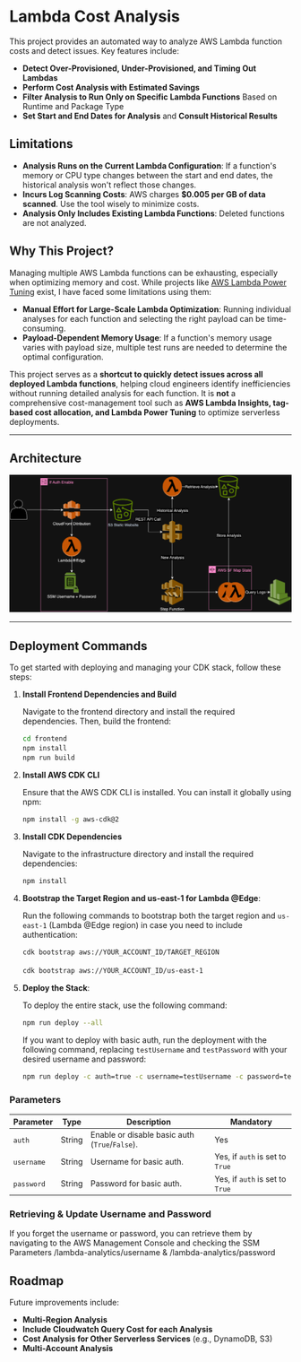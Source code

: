 # Lambda Cost Analysis

This project provides an automated way to analyze AWS Lambda function costs and detect issues. Key features
include:

- **Detect Over-Provisioned, Under-Provisioned, and Timing Out Lambdas**
- **Perform Cost Analysis with Estimated Savings**
- **Filter Analysis to Run Only on Specific Lambda Functions** Based on Runtime and Package Type
- **Set Start and End Dates for Analysis** and **Consult Historical Results**

## Limitations

- **Analysis Runs on the Current Lambda Configuration**: If a function's memory or CPU type changes between the start
  and end dates, the historical analysis won't reflect those changes.
- **Incurs Log Scanning Costs**: AWS charges **$0.005 per GB of data scanned**. Use the tool wisely to minimize costs.
- **Analysis Only Includes Existing Lambda Functions**: Deleted functions are not analyzed.


## Why This Project?

Managing multiple AWS Lambda functions can be exhausting, especially when optimizing memory and cost. While projects
like [AWS Lambda Power Tuning](https://github.com/alexcasalboni/aws-lambda-power-tuning) exist, I have faced some limitations using them:

- **Manual Effort for Large-Scale Lambda Optimization**: Running individual analyses for each function and selecting the
  right payload can be time-consuming.
- **Payload-Dependent Memory Usage**: If a function's memory usage varies with payload size, multiple test runs are
  needed to determine the optimal configuration.

This project serves as a **shortcut to quickly detect issues across all deployed Lambda functions**, helping cloud engineers
identify inefficiencies without running detailed analysis for each function. It is **not** a comprehensive
cost-management tool such as **AWS Lambda Insights, tag-based cost allocation, and Lambda Power Tuning** to
optimize serverless deployments.

---

## Architecture

![Architecture](Lambda_Cost_analysis.drawio.png)

---

## Deployment Commands

To get started with deploying and managing your CDK stack, follow these steps:

1. **Install Frontend Dependencies and Build**

   Navigate to the frontend directory and install the required dependencies. Then, build the frontend:

   ```bash
   cd frontend
   npm install
   npm run build
   ```
2. **Install AWS CDK CLI**

   Ensure that the AWS CDK CLI is installed. You can install it globally using npm:

   ```bash
   npm install -g aws-cdk@2
   ```

3. **Install CDK Dependencies**

   Navigate to the infrastructure directory and install the required dependencies:

   ```bash
   npm install 
   ```

4. **Bootstrap the Target Region and us-east-1 for Lambda @Edge**:

   Run the following commands to bootstrap both the target region and `us-east-1` (Lambda @Edge region) in case you need
   to include authentication:

   ```bash
   cdk bootstrap aws://YOUR_ACCOUNT_ID/TARGET_REGION

   cdk bootstrap aws://YOUR_ACCOUNT_ID/us-east-1
   ```
   
5. **Deploy the Stack**:

   To deploy the entire stack, use the following command:

   ```bash
   npm run deploy --all
   ```

   If you want to deploy with basic auth, run the deployment with the following command, replacing `testUsername` and
   `testPassword` with your desired username and password:

   ```bash
   npm run deploy -c auth=true -c username=testUsername -c password=testPassword
   ```

### Parameters

| Parameter  | Type   | Description                                    | Mandatory                       |
|------------|--------|------------------------------------------------|---------------------------------|
| `auth`     | String | Enable or disable basic auth (`True`/`False`). | Yes                             |
| `username` | String | Username for basic auth.                       | Yes, if `auth` is set to `True` |
| `password` | String | Password for basic auth.                       | Yes, if `auth` is set to `True` |

### Retrieving & Update Username and Password

If you forget the username or password, you can retrieve them by navigating to the AWS Management Console and checking
the SSM Parameters /lambda-analytics/username & /lambda-analytics/password

## Roadmap

Future improvements include:

- **Multi-Region Analysis**
- **Include Cloudwatch Query Cost for each Analysis**
- **Cost Analysis for Other Serverless Services** (e.g., DynamoDB, S3)
- **Multi-Account Analysis**
